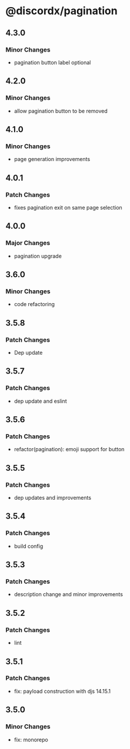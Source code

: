 # @discordx/pagination

## 4.3.0

### Minor Changes

- pagination button label optional

## 4.2.0

### Minor Changes

- allow pagination button to be removed

## 4.1.0

### Minor Changes

- page generation improvements

## 4.0.1

### Patch Changes

- fixes pagination exit on same page selection

## 4.0.0

### Major Changes

- pagination upgrade

## 3.6.0

### Minor Changes

- code refactoring

## 3.5.8

### Patch Changes

- Dep update

## 3.5.7

### Patch Changes

- dep update and eslint

## 3.5.6

### Patch Changes

- refactor(pagination): emoji support for button

## 3.5.5

### Patch Changes

- dep updates and improvements

## 3.5.4

### Patch Changes

- build config

## 3.5.3

### Patch Changes

- description change and minor improvements

## 3.5.2

### Patch Changes

- lint

## 3.5.1

### Patch Changes

- fix: payload construction with djs 14.15.1

## 3.5.0

### Minor Changes

- fix: monorepo
